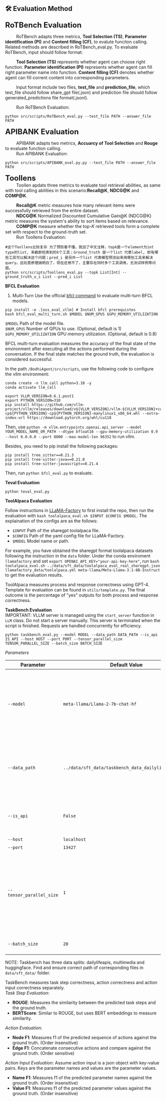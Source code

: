 ## 🛠️ Evaluation Method

<font size="5">**RoTBench Evaluation**</font>  

$\qquad$ RoTBench adapts three metrics, **Tool Selection (TS)**, **Parameter identification (PI)** and **Content filling (CF)**, to evalute funciton calling. Related methods are described in RoTBench_eval.py. To evaluate RoTBench, input should follow format:

$\qquad$ **Tool Selection (TS)** represents whether agent can choose right function.
**Parameter identification (PI)** represents whether agent can fill right parameter name into function.
**Content filling (CF)** denotes whether agent can fill corrent content into corresponding parameters.

$\qquad$ Input format include two files, **test_file** and **prediction_file**, which test_file should follow share_gpt file(.json) and prediction file should follow generated_predictions file format(.jsonl).

$\qquad$ Run RoTBench Evaluation:
```
python src/scripts/RoTBench_eval.py --test_file PATH --answer_file PATH
```

<font size="5"> **APIBANK Evaluation**</font>  
 
$\qquad$ APIBANK adapts two metrics, **Accuarcy of Tool Selection** and **Rouge** to evaluate function calling.  
$\qquad$ Run APIBANK Evaluation:
```
python src/scripts/APIBANK_eval.py.py --test_file PATH --answer_file PATH
```
<font size="5">**Toollens**</font>  
$\qquad$ Toollen apdats three metrics to evaluate tool retrieval abilities, as same with tool calling abilities in this scenario:**Recall@K**, **NDCG@K** and **COMP@K**.

$\qquad$ **Recall@K** metric measures how many relevant items were successfully retrieved from the entire dataset.  
$\qquad$ **NDCG@K** Normalized Discounted Cumulative Gain@K (NDCG@K) metric measures the system's ability to sort items based on relevance.  
$\qquad$ **COMP@K** measure whether the top-𝐾 retrieved tools form a complete set with respect to the ground-truth set.  
$\qquad$ Run Toollens Evaluation:
```
#这个Toollens比较复杂 为了预防看不懂，我加了中文注释，topk是一个element为int type的list, 来截断检索到的k个工具；Ground_truth 是一个list 代表label, 即有哪些工具可以解决这个问题；pred_i 是另外一个list 代表模型预测出来用哪些工具来解决query。这玩意原理搞明白了，现在还用不了，主要存在同时多个工具调用，无测试样例等问题。
python src/scripts/Toollens_eval.py --topk List[Int] --ground_truth_u_i List --pred_i List
```


 **BFCL Evaluation**        
1. Multi-Turn
Use the official [bfcl command](https://github.com/ShishirPatil/gorilla/tree/main/berkeley-function-call-leaderboard) to evaluate multi-turn BFCL models.
```
pip install -e .[oss_eval_vllm] # Install bfcl prerequistes
bash bfcl_eval_multi_turn.sh $MODEL $NUM_GPUS $GPU_MEMORY_UTILIZATION
```
`$MODEL` Path of the model file.       
`$NUM_GPUS` Number of GPUs to use. (Optional, default is 1)       
`$GPU_MEMORY_UTILIZATION` GPU memory utilization. (Optional, default is 0.8)         

BFCL multi-turn evaluation measures the accuracy of the final state of the environment after executing all the actions performed during the conversation. If the final state matches the ground truth, the evaluation is considered successful.

In the path `/BodhiAgent/src/scripts`, use the following code to configure the vllm environment:
```
conda create -n llm_call python=3.10 -y
conda activate llm_call

export VLLM_VERSION=0.6.1.post1
export PYTHON_VERSION=310
pip install https://github.com/vllm-project/vllm/releases/download/v${VLLM_VERSION}/vllm-${VLLM_VERSION}+cu118-cp${PYTHON_VERSION}-cp${PYTHON_VERSION}-manylinux1_x86_64.whl --extra-index-url https://download.pytorch.org/whl/cu118
```
Then, use `python -m vllm.entrypoints.openai.api_server --model YOUR_MODEL_NAME_OR_PATH --dtype bfloat16 --gpu-memory-utilization 0.9 --host 0.0.0.0 --port 8000 --max-model-len 96352` to run vllm.

Besides, you need to pip install the following packages:
```
pip install tree_sitter==0.21.3
pip install tree-sitter-java==0.21.0
pip install tree-sitter-javascript==0.21.4
```
Then, run `python bfcl_eval.py` to evaluate.


 **Teval Evaluation**  
 ```
python teval_eval.py
 ```

**ToolAlpaca Evaluation**  

Follow instructions in [LLaMA-Factory](https://github.com/hiyouga/LLaMA-Factory/tree/main) to first install the repo, then run the evaluation with `bash toolalpaca_eval.sh $INPUT $CONFIG $MODEL`. The explaination of the configs are as the follows:
- `$INPUT` Path of the sharegpt toolalpaca file.
- `$CONFIG` Path of the yaml config file for LLaMA-Factory.
- `$MODEL` Model name or path.

For example, you have obtained the sharegpt format toolalpaca datasets following the instruction in the `data` folder. Under the conda enviroment `llamafactory` and set `export OPENAI_API_KEY="your-api-key-here"`, run `bash toolalpaca_eval.sh ../data/sft_data/toolalpaca_eval_real_sharegpt.json llamafactory_data/toolalpaca.yml meta-llama/Meta-Llama-3.1-8B-Instruct` to get the evaluation results.

ToolAlpaca measures process and response correctness using GPT-4. Template for evaluation can be found in `utils/template.py`. The final outcome is the percentage of "yes" outputs for both process and response correctness.

**TaskBench Evaluation**  
IMPORTANT: VLLM server is managed using the `start_server` function in `LLM` class. Do not start a server manually. This server is terminated when the script is finished. Requests are handled concurrently for efficiency.
```
python taskbench_eval.py --model MODEL --data_path DATA_PATH --is_api IS_API --host HOST --port PORT --tensor_parallel_size TENSOR_PARALLEL_SIZE --batch_size BATCH_SIZE
```
*Parameters*

| Parameter | Default Value | Description |
|-----------|---------------|-------------|
| `--model` | `meta-llama/Llama-2-7b-chat-hf` | Path to the model or model identifier to be used for inference. Can be local path, huggingface model id, or api model. |
| `--data_path` | `../data/sft_data/taskbench_data_dailylifeapis.json` | Path to the sharegpt JSON file containing the test cases or conversation data to be processed. |
| `--is_api` | `False` | Set this to true if calling api model like gpt, false if using vllm. |
| `--host` | `localhost` | Hostname |
| `--port` | `13427` | Port number |
| `--tensor_parallel_size` | `1` | Number of GPUs to use for tensor parallelism. Increase this value when using multiple GPUs to improve performance on larger models. |
| `--batch_size` | `20` | Number of concurrent requests. |
NOTE: Taskbench has three data splits: dailylifeapis, multimedia and huggingface. Find and ensure correct path of corresponding files in `data/sft_data/` folder.  

TaskBench measures task step correctness, action correctness and action input correctness separately.  
*Task Step Evaluation*:
- **ROUGE**: Measures the similarity between the predicted task steps and the ground truth.
- **BERTScore**: Similar to ROUGE, but uses BERT embeddings to measure similarity.

*Action Evaluation*:
- **Node F1**: Measures f1 of the predicted sequence of actions against the ground truth. (Order insensitive)  
- **Edge F1**: Concatenate consecutive actions and compare against the ground truth. (Order sensitive)

*Action Input Evaluation*:
Assume action input is a json object with key-value pairs. Keys are the parameter names and values are the parameter values.
- **Name F1**: Measures f1 of the predicted parameter names against the ground truth. (Order insensitive)  
- **Value F1**: Measures f1 of the predicted parameter values against the ground truth. (Order insensitive)

